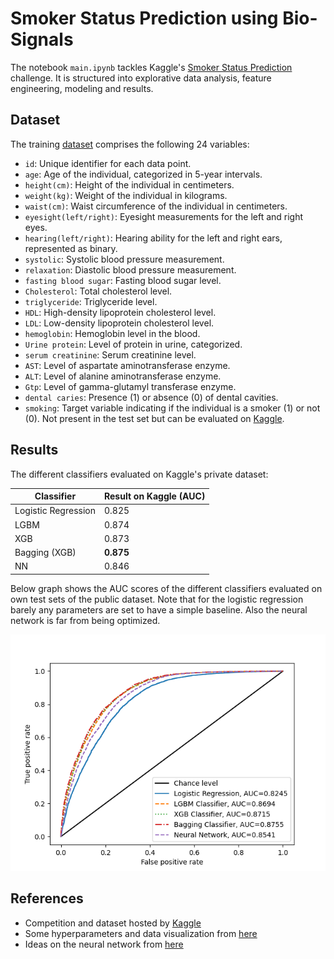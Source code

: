 # Smoker Status Prediction using Bio-Signals

The notebook `main.ipynb` tackles Kaggle's [Smoker Status Prediction](https://www.kaggle.com/competitions/playground-series-s3e24/overview) challenge. It is structured into explorative data analysis, feature engineering, modeling and results.

## Dataset
The training [dataset](https://www.kaggle.com/competitions/playground-series-s3e24/overview) comprises the following 24 variables:

- `id`: Unique identifier for each data point.
- `age`: Age of the individual, categorized in 5-year intervals.
- `height(cm)`: Height of the individual in centimeters.
- `weight(kg)`: Weight of the individual in kilograms.
- `waist(cm)`: Waist circumference of the individual in centimeters.
- `eyesight(left/right)`: Eyesight measurements for the left and right eyes.
- `hearing(left/right)`: Hearing ability for the left and right ears, represented as binary.
- `systolic`: Systolic blood pressure measurement.
- `relaxation`: Diastolic blood pressure measurement.
- `fasting blood sugar`: Fasting blood sugar level.
- `Cholesterol`: Total cholesterol level.
- `triglyceride`: Triglyceride level.
- `HDL`: High-density lipoprotein cholesterol level.
- `LDL`: Low-density lipoprotein cholesterol level.
- `hemoglobin`: Hemoglobin level in the blood.
- `Urine protein`: Level of protein in urine, categorized.
- `serum creatinine`: Serum creatinine level.
- `AST`: Level of aspartate aminotransferase enzyme.
- `ALT`: Level of alanine aminotransferase enzyme.
- `Gtp`: Level of gamma-glutamyl transferase enzyme.
- `dental caries`: Presence (1) or absence (0) of dental cavities.
- `smoking`: Target variable indicating if the individual is a smoker (1) or not (0). Not present in the test set but can be evaluated on [Kaggle](https://www.kaggle.com/competitions/playground-series-s3e24/overview).


## Results

The different classifiers evaluated on Kaggle's private dataset:

Classifier | Result on Kaggle (AUC)
-------- | --------
Logistic Regression   | 0.825
LGBM   | 0.874
XGB   | 0.873
Bagging (XGB) | **0.875**
NN | 0.846

Below graph shows the AUC scores of the different classifiers evaluated on own test sets of the public dataset. Note that for the logistic regression barely any parameters are set to have a simple baseline. Also the neural network is far from being optimized.

<p align="center">
  <img src="./images/aucs.png" />
</p>


## References

- Competition and dataset hosted by [Kaggle](https://www.kaggle.com/competitions/playground-series-s3e24/overview)
- Some hyperparameters and data visualization from [here](https://www.kaggle.com/code/yaaangzhou/pg-s3-e24-eda-modeling-ensemle-nn#6.-Hyperparameter-optimization-of-individual-models)
- Ideas on the neural network from [here](https://www.kaggle.com/code/sunilthite/binary-prediction-of-smoke-status-ml-algorithms/notebook#ANN)